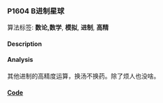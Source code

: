 ### P1604 B进制星球

算法标签: **数论,数学**, **模拟**, **进制**, **高精**


#### Description

#### Analysis

其他进制的高精度运算，换汤不换药。除了烦人也没啥。

#### [Code](../cpp/p1604.cpp) 

